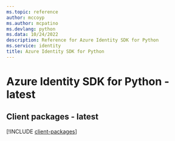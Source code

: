 ```yaml
---
ms.topic: reference
author: mccoyp
ms.author: mcpatino
ms.devlang: python
ms.data: 10/24/2022
description: Reference for Azure Identity SDK for Python
ms.service: identity
title: Azure Identity SDK for Python
---
```

# Azure Identity SDK for Python - latest

## Client packages - latest
[!INCLUDE [client-packages](identity-client-index.md)]